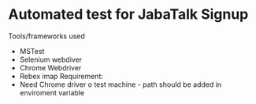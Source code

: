 # Automated test for JabaTalk Signup
Tools/frameworks used
  * MSTest
  * Selenium webdiver
  * Chrome Webdriver
  * Rebex imap
Requirement:
  * Need Chrome driver o test machine - path should be added in enviroment variable

